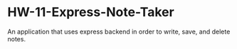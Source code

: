 # HW-11-Express-Note-Taker

An application that uses express backend in order to write, save, and delete notes.